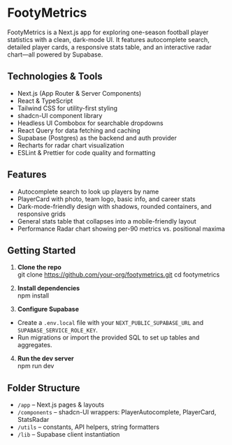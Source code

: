 # FootyMetrics

FootyMetrics is a Next.js app for exploring one-season football player statistics with a clean, dark-mode UI. It features autocomplete search, detailed player cards, a responsive stats table, and an interactive radar chart—all powered by Supabase.

## Technologies & Tools
- Next.js (App Router & Server Components)  
- React & TypeScript  
- Tailwind CSS for utility-first styling  
- shadcn-UI component library  
- Headless UI Combobox for searchable dropdowns  
- React Query for data fetching and caching  
- Supabase (Postgres) as the backend and auth provider  
- Recharts for radar chart visualization  
- ESLint & Prettier for code quality and formatting  

## Features
- Autocomplete search to look up players by name  
- PlayerCard with photo, team logo, basic info, and career stats  
- Dark-mode-friendly design with shadows, rounded containers, and responsive grids  
- General stats table that collapses into a mobile-friendly layout  
- Performance Radar chart showing per-90 metrics vs. positional maxima  

## Getting Started
1. **Clone the repo**  
git clone https://github.com/your-org/footymetrics.git
cd footymetrics

2. **Install dependencies**  
npm install


3. **Configure Supabase**  
- Create a `.env.local` file with your `NEXT_PUBLIC_SUPABASE_URL` and `SUPABASE_SERVICE_ROLE_KEY`.  
- Run migrations or import the provided SQL to set up tables and aggregates.  

4. **Run the dev server**  
npm run dev


## Folder Structure
- `/app` – Next.js pages & layouts  
- `/components` – shadcn-UI wrappers: PlayerAutocomplete, PlayerCard, StatsRadar  
- `/utils` – constants, API helpers, string formatters  
- `/lib` – Supabase client instantiation 
